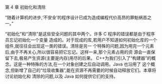 第 4 章  初始化和清除 
 
“随着计算机的进步,‘不安全’的程序设计已成为造成编程代价高昂的罪魁祸首之一。” 
 
“初始化”和“清除”是这些安全问题的其中两个。许多 C 程序的错误都是由于程序员忘记初始化一个变量
造成的。对于现成的库,若用户不知道如何初始化库的一个组件,就往往会出现这一类的错误。清除是另一
个特殊的问题,因为用完一个元素后,由于不再关心,所以很容易把它忘记。这样一来,那个元素占用的资
源会一直保留下去,极易产生资源(主要是内存)用尽的后果。 
C++为我们引入了“构建器”的概念。这是一种特殊的方法,在一个对象创建之后自动调用。Java 也沿用了
这个概念,但新增了自己的“垃圾收集器”,能在资源不再需要的时候自动释放它们。本章将讨论初始化和
清除的问题,以及 Java 如何提供它们的支持。 


